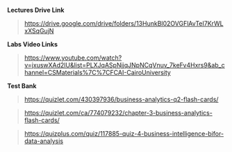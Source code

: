 **Lectures Drive Link**
> https://drive.google.com/drive/folders/13HunkBl02OVGFlAvTeI7KrWLxXSqGujN

**Labs Video Links**
> https://www.youtube.com/watch?v=jxuswXAd2lU&list=PLXJqASpNjjqJNpNCqVnuv_7keFv4Hxrs9&ab_channel=CSMaterials%7C%7CFCAI-CairoUniversity

**Test  Bank**

> https://quizlet.com/430397936/business-analytics-q2-flash-cards/

> https://quizlet.com/ca/774079232/chapter-3-business-analytics-flash-cards/

> https://quizplus.com/quiz/117885-quiz-4-business-intelligence-bifor-data-analysis
